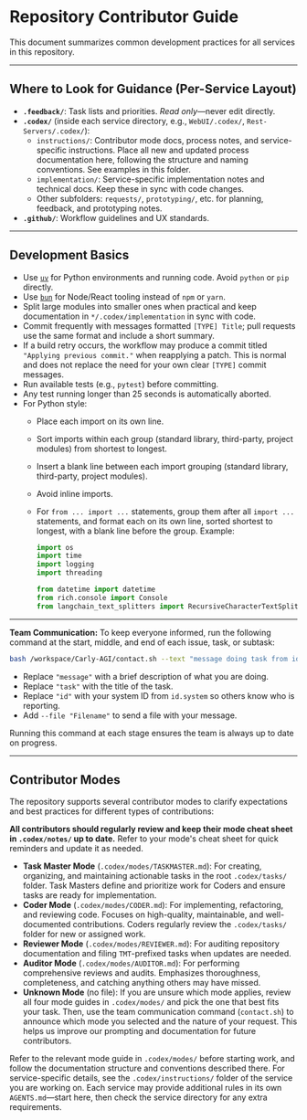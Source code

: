 # Repository Contributor Guide

This document summarizes common development practices for all services in this repository.

---


## Where to Look for Guidance (Per-Service Layout)
- **`.feedback/`**: Task lists and priorities. *Read only*—never edit directly.
- **`.codex/`** (inside each service directory, e.g., `WebUI/.codex/`, `Rest-Servers/.codex/`):
  - `instructions/`: Contributor mode docs, process notes, and service-specific instructions. Place all new and updated process documentation here, following the structure and naming conventions. See examples in this folder.
  - `implementation/`: Service-specific implementation notes and technical docs. Keep these in sync with code changes.
  - Other subfolders: `requests/`, `prototyping/`, etc. for planning, feedback, and prototyping notes.
- **`.github/`**: Workflow guidelines and UX standards.

---

## Development Basics
- Use [`uv`](https://github.com/astral-sh/uv) for Python environments and running code. Avoid `python` or `pip` directly.
- Use [`bun`](https://bun.sh/) for Node/React tooling instead of `npm` or `yarn`.
- Split large modules into smaller ones when practical and keep documentation in `*/.codex/implementation` in sync with code.
- Commit frequently with messages formatted `[TYPE] Title`; pull requests use the same format and include a short summary.
- If a build retry occurs, the workflow may produce a commit titled `"Applying previous commit."` when reapplying a patch.
  This is normal and does not replace the need for your own clear `[TYPE]` commit messages.
- Run available tests (e.g., `pytest`) before committing.
- Any test running longer than 25 seconds is
  automatically aborted.
- For Python style:
   - Place each import on its own line.
   - Sort imports within each group (standard library, third-party, project modules) from shortest to longest.
   - Insert a blank line between each import grouping (standard library, third-party, project modules).
   - Avoid inline imports.
   - For `from ... import ...` statements, group them after all `import ...` statements, and format each on its own line, sorted shortest to longest, with a blank line before the group. Example:

     ```python
     import os
     import time
     import logging
     import threading

     from datetime import datetime
     from rich.console import Console
     from langchain_text_splitters import RecursiveCharacterTextSplitter
     ```

---

**Team Communication:**
To keep everyone informed, run the following command at the start, middle, and end of each issue, task, or subtask:

```bash
bash /workspace/Carly-AGI/contact.sh --text "message doing task from id"
```

- Replace `"message"` with a brief description of what you are doing.
- Replace `"task"` with the title of the task.
- Replace `"id"` with your system ID from `id.system` so others know who is reporting.
- Add ``--file "Filename"`` to send a file with your message. 

Running this command at each stage ensures the team is always up to date on progress.

---

## Contributor Modes
The repository supports several contributor modes to clarify expectations and best practices for different types of contributions:

**All contributors should regularly review and keep their mode cheat sheet in `.codex/notes/` up to date.**
Refer to your mode's cheat sheet for quick reminders and update it as needed.

- **Task Master Mode** (`.codex/modes/TASKMASTER.md`): For creating, organizing, and maintaining actionable tasks in the root `.codex/tasks/` folder. Task Masters define and prioritize work for Coders and ensure tasks are ready for implementation.
- **Coder Mode** (`.codex/modes/CODER.md`): For implementing, refactoring, and reviewing code. Focuses on high-quality, maintainable, and well-documented contributions. Coders regularly review the `.codex/tasks/` folder for new or assigned work.
- **Reviewer Mode** (`.codex/modes/REVIEWER.md`): For auditing repository documentation and filing `TMT`-prefixed tasks when updates are needed.
- **Auditor Mode** (`.codex/modes/AUDITOR.md`): For performing comprehensive reviews and audits. Emphasizes thoroughness, completeness, and catching anything others may have missed.
- **Unknown Mode** (no file): If you are unsure which mode applies, review all four mode guides in `.codex/modes/` and pick the one that best fits your task. Then, use the team communication command (`contact.sh`) to announce which mode you selected and the nature of your request. This helps us improve our prompting and documentation for future contributors.

Refer to the relevant mode guide in `.codex/modes/` before starting work, and follow the documentation structure and conventions described there. For service-specific details, see the `.codex/instructions/` folder of the service you are working on. Each service may provide additional rules in its own `AGENTS.md`—start here, then check the service directory for any extra requirements.
